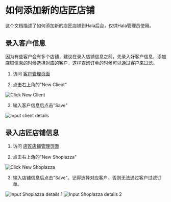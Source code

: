 # 如何添加新的店匠店铺

这个文档描述了如何添加新的店匠店铺到Hala后台，仅供Hala管理员使用。

## 录入客户信息

因为有些客户会有多个店铺，建议在录入店铺信息之前，先录入好客户信息，添加店铺信息的时候选择对应的客户，这样查询订单的时候可以通过客户来过滤。

1. 访问 [客户管理页面](https://n.halaylmz.com/Clients)

2. 点击右上角的"New Client"

![Click New Client](https://n.halaylmz.com/images/doc/shoplazza_new_client_1.png)

3. 输入客户信息后点击"Save"

![Input client details](https://n.halaylmz.com/images/doc/shoplazza_new_client_2.png)

## 录入店匠店铺信息

1. 访问 [店匠店铺管理页面](https://n.halaylmz.com/Shoplazzas)

2. 点击右上角的"New Shoplazza"

![Click New Shoplazza](https://n.halaylmz.com/images/doc/shoplazza_new_shoplazza_1.png)

3. 输入店铺信息后点击"Save"。记得选择对应客户，否则无法通过客户过滤订单。

![Input Shoplazza details 1](https://n.halaylmz.com/images/doc/shoplazza_new_shoplazza_2.png)
![Input Shoplazza details 2](https://n.halaylmz.com/images/doc/shoplazza_new_shoplazza_3.png)
